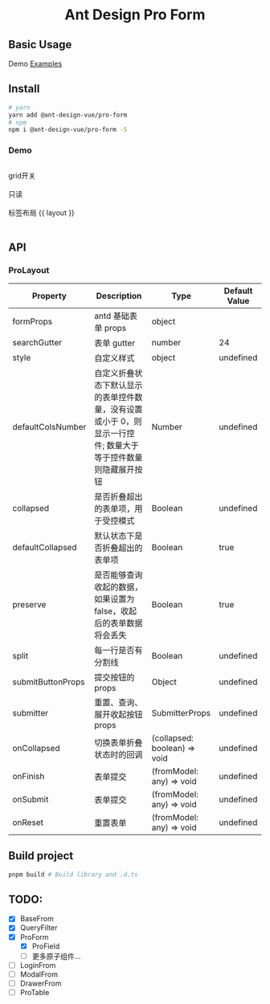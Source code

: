 <h1 align="center">
Ant Design Pro Form
</h1>

## Basic Usage

Demo [Examples](https://github.com/vueComponent/pro-components/tree/next/packages/pro-form/examples)

## Install

```bash
# yarn
yarn add @ant-design-vue/pro-form
# npm
npm i @ant-design-vue/pro-form -S
```

### Demo

<div style="margin-top: 30px">
  grid开关
  <Switch v-model:checked="grid" />
</div>
<br />
<div>
  只读
  <Switch v-model:checked="readonly" />
</div>
<br />
<div>
  标签布局
  <RadioGroup v-model:value="formLayoutType">
    <RadioButton v-for="layout in layouts" :key="layout" :value="layout">{{ layout }}</RadioButton>
  </RadioGroup>
</div>
<br />
<pro-form
  v-model:model="formModel"
  :readonly="readonly"
  :layout="formLayoutType"
  :grid="grid"
  :col-props="{
    span: 8,
  }"
  @finish="handleSubmit"
>
  <pro-form-text
    name="name"
    label="应用名称"
    :field-props="{
      allowClear: true,
      placeholder: '请输入',
    }"
    required
  />
  <pro-form-text
    name="name2"
    label="应用名称2"
    :field-props="{
      allowClear: true,
      placeholder: '请输入',
    }"
    required
  />
  <pro-form-text
    name="name3"
    label="应用名称3"
    :field-props="{
      allowClear: true,
      placeholder: '请输入',
    }"
    required
  />
  <pro-form-text
    name="name4"
    label="应用名称4"
    :field-props="{
      allowClear: true,
      placeholder: '请输入',
    }"
    required
  />
  <pro-form-text
    name="name5"
    label="应用名称5"
    :field-props="{
      allowClear: true,
      placeholder: '请输入',
    }"
    required
  />
  <pro-form-text
    name="name6"
    label="应用名称6"
    :col-props="{
      xl: 8,
      md: 12,
    }"
    :field-props="{
      allowClear: true,
      placeholder: '请输入',
    }"
    required
  />
  <pro-form-text
    name="name79"
    label="应用名称7"
    :field-props="{
      allowClear: true,
      placeholder: '请输入',
    }"
    required
  />
  <pro-form-password
    name="password"
    label="密码"
    :field-props="{
      allowClear: true,
      placeholder: '请输入',
    }"
    required
  />
  <pro-form-select
    name="gender"
    label="性别"
    :options="sex"
    :field-props="{
      placeholder: '请选择',
    }"
    required
  >
    <template #option="{ value: val, label, icon }">
      <span role="img" :aria-label="val">{{ icon }}</span>
      &nbsp;&nbsp;{{ label }}
    </template>
  </pro-form-select>
  <pro-form-select
    name="girlName"
    label="Girl姓名"
    :field-props="{
      placeholder: '请选择',
      mode: 'multiple',
      options: girlNameoptions,
    }"
    required
  >
    <template #dropdownRender="{ menuNode: menu }">
      <v-nodes :vnodes="menu" />
      <Divider style="margin: 4px 0" />
      <div style="padding: 4px 8px; cursor: pointer" @mousedown="(e) => e.preventDefault()" @click="addItem">
        <plus-outlined />
        Add item
      </div>
    </template>
  </pro-form-select>
</pro-form>

<script lang="ts" setup>
import { reactive, ref, FunctionalComponent } from 'vue';
import { PlusOutlined } from '@ant-design/icons-vue';
import { RadioGroup, RadioButton, Switch, Divider, type SelectProps } from 'ant-design-vue';
import type { FormLayout } from 'ant-design-vue/es/form/Form';
import { ProForm, ProFormText, ProFormPassword, ProFormSelect } from '../../packages/pro-form';
import '../../packages/pro-form/src/style.less'
import 'ant-design-vue/dist/antd.css'

const layouts = ['horizontal', 'vertical', 'inline'];

const formModel = reactive({
  name: '456',
  name2: '567',
  name3: 'xxx',
  name4: '',
  name5: '',
  name6: '',
  name7: '',
  password: '111',
  gender: '女',
  girlName: undefined,
});

const sex = ref([
  {
    value: '男',
    label: '男',
    icon: '🇨🇳',
  },
  {
    value: '女',
    label: '女',
    icon: '🇺🇸',
  },
]);

const girlNameoptions = ref<SelectProps['options']>([
  {
    label: 'Manager',
    options: [
      {
        value: 'jack',
        label: 'Jack',
      },
      {
        value: 'lucy',
        label: 'Lucy',
      },
    ],
  },
  {
    label: 'Engineer',
    options: [
      {
        value: 'yiminghe',
        label: 'Yiminghe',
      },
    ],
  },
]);

const formLayoutType = ref<FormLayout>('horizontal');
const grid = ref(true);
const readonly = ref(false);

const handleSubmit = (value: any) => {
  console.log(value);
};

const VNodes: FunctionalComponent = (_, { attrs }) => {
  return attrs.vnodes;
};

let index = 0;
const addItem = () => {
  girlNameoptions.value?.[1].options.push({
    value: index++,
    label: `Item${index++}`,
  });
};
</script>

## API

### ProLayout

| Property          | Description                                                                                                  | Type                         | Default Value |
| ----------------- | ------------------------------------------------------------------------------------------------------------ | ---------------------------- | ------------- |
| formProps         | antd 基础表单 props                                                                                          | object                       |               |
| searchGutter      | 表单 gutter                                                                                                  | number                       | 24            |
| style             | 自定义样式                                                                                                   | object                       | undefined     |
| defaultColsNumber | 自定义折叠状态下默认显示的表单控件数量，没有设置或小于 0，则显示一行控件; 数量大于等于控件数量则隐藏展开按钮 | Number                       | undefined     |
| collapsed         | 是否折叠超出的表单项，用于受控模式                                                                           | Boolean                      | undefined     |
| defaultCollapsed  | 默认状态下是否折叠超出的表单项                                                                               | Boolean                      | true          |
| preserve          | 是否能够查询收起的数据，如果设置为 false，收起后的表单数据将会丢失                                           | Boolean                      | true          |
| split             | 每一行是否有分割线                                                                                           | Boolean                      | undefined     |
| submitButtonProps | 提交按钮的 props                                                                                             | Object                       | undefined     |
| submitter         | 重置、查询、展开收起按钮 props                                                                               | SubmitterProps               | undefined     |
| onCollapsed       | 切换表单折叠状态时的回调                                                                                     | (collapsed: boolean) => void | undefined     |
| onFinish          | 表单提交                                                                                                     | (fromModel: any) => void     | undefined     |
| onSubmit          | 表单提交                                                                                                     | (fromModel: any) => void     | undefined     |
| onReset           | 重置表单                                                                                                     | (fromModel: any) => void     | undefined     |

## Build project

```bash
pnpm build # Build library and .d.ts
```

## TODO:

- [x] BaseFrom
- [x] QueryFilter
- [x] ProForm
  - [x] ProField
  - [ ] 更多原子组件...
- [ ] LoginFrom
- [ ] ModalFrom
- [ ] DrawerFrom
- [ ] ProTable
